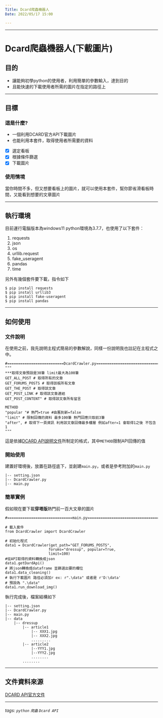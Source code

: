 ```yaml
---
Title: Dcard爬蟲機器人
Date: 2022/05/17 15:00

---
```


---

# Dcard爬蟲機器人(下載圖片)

## 目的

* 讓能夠初學python的使用者，利用簡單的參數輸入，達到目的
* 且能快速的下載使用者所需的圖片在指定的路徑上

---
## 目標

### 這是什麼?
* 一個利用DCARD官方API下載圖片
* 也能利用本套件，取得使用者所需要的資料

- [x] 選定看板
- [x] 根據條件篩選
- [x] 下載圖片

### 使用情境
當你時間不多，但又想要看板上的圖片，就可以使用本套件，幫你節省滑看板時間，又能看到想要的文章圖片

---

## 執行環境
目前運行電腦版本為windows11
python環境為3.7.7，也使用了以下套件：
1. requests
2. json
3. os
4. urllib.request
5. fake_useragent
6. pandas
7. time

另外有幾個套件要下載，指令如下

```shell=
$ pip install requests
$ pip install urllib3
$ pip install fake-useragent
$ pip install pandas
```

---

## 如何使用

### 文件說明
在使用之前，我先說明主程式簡易的參數解說，同樣一份說明我也註記在主程式之中。
```python=
#==========================DcardCrawler.py===================================
"""
***取得文章預設是30筆 limit最大為100筆
GET_ALL_POST # 取得所有的文章
GET_FORUMS_POSTS # 取得該板所有文章
GET_THE_POST # 取得該文章
GET_POST_LINK # 取得該文章連結
GET_POST_CONTENT" # 取得該文章所有留言

METHOD
"popular "# 熱門=true #由舊到新=false
"limit" # 限制回傳的資料 最多100筆 熱門回應只取前3筆
"after", # 取得下一頁資訊 利用該文章回傳最多樓層 例如after=1 會取得1之後 不包含1
"""
```
這是依據[DCARD API說明文件](https://blog.jiatool.com/posts/dcard_api_v2/)所制定的格式，其中`METHOD`限制API回傳的值

### 開始使用
建置好環境後，放置在路徑底下，並創建`main.py`，或者是參考附加的`main.py`

    |-- setting.json
    |-- DcardCrawler.py
    |-- main.py

### 簡單實例
假如現在要下載**穿塔版**熱門前一百大文章的圖片
```python=
#==============================main.py=====================================

# 載入套件
from DcardCrawler import DcardCrawler

# 初始化程式
data1 = DcardCrawler(get_path="GET_FORUMS_POSTS",
                    forums="dressup", popular=True, 
                    limit=100)
#從API取得的資料轉換成json
data1.getDardApi()
# 將json轉換成dataframe 並篩選出要的欄位
data1.data_cleaning()
# 執行下載圖片 路徑必須加r ex: r".\data" 或者是 r'D:\data'
# 預設為 ".\data"
data1.run_download_img()
```

執行完成後，檔案結構如下


    |-- setting.json
    |-- DcardCrawler.py
    |-- main.py
    |-- data
        |-- dressup
            |-- article1
                |-- XXX1.jpg
                |-- XXX2.jpg
                .........
            |-- article2
                |--YYY1.jpg
                |--YYY2.jpg
                ........
            ........
        
<!-- ## 必要的背景
需要能夠了解python的for指令、IO操作、讀懂API文件、pandas基礎操作 -->

---

## 文件資料來源
[DCARD API官方文件](https://blog.jiatool.com/posts/dcard_api_v2/)

---
###### tags: `python` `爬蟲` `Dcard API` 
